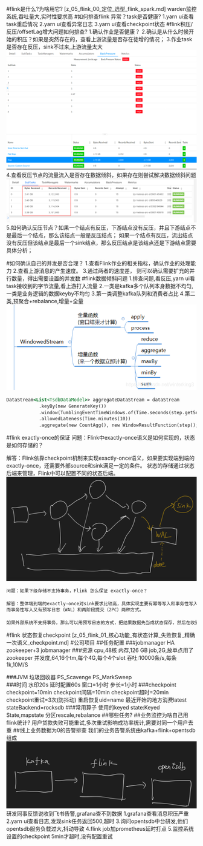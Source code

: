 #flink是什么?为啥用它?
[z_05_flink_00_定位_选型_flink_spark.md]
warden监控系统,吞吐量大,实时性要求高
#如何排查flink 异常？task是否健康?
1.yarn ui查看task重启情况
2.yarn ui查看异常日志
3.yarn ui查看checkpoint状态
#flink积压/反压/offsetLag增大问题如何排查?
1.确认作业是否健康？
2.确认是从什么时候开始的积压？如果是突然存在的，查看上游流量是否存在徒增的情况；
3.作业task是否存在反压，sink不过来,上游流量太大
![](.z_05_flink_00_问题清单_images/e3c74296.png)
4.查看反压节点的流量流入是否存在数据倾斜，如果存在则尝试解决数据倾斜问题
![](.z_05_flink_00_问题清单_images/609d5255.png)
5.如何确认反压节点？如果一个结点有反压，下游结点没有反压，并且下游结点不是最后一个结点，那么该结点一般是反压结点；
  如果一个结点有反压，流出结点没有反压但该结点是最后一个sink结点，那么反压结点是该结点还是下游结点需要具体分析；

#如何确认自己的并发是否合理？
1.查看Flink作业的相关指标，确认作业的处理能力
2.查看上游消息的产生速度。
3.通过两者的速度差， 则可以确认需要扩充的并行数量，得出需要设置的并发数
#flink数据倾斜问题
1.排查问题,看反压,yarn ui看task接收到的字节流量,看上游打入流量
2.一类是kafka多个队列本身数据不均匀,一类是业务逻辑的数据keyby不均匀
3.第一类调整kafka队列和消费者占比
4.第二类,预聚合+rebalance,增量+全量
![](.z_05_flink_00_问题清单_images/7e4a01ba.png)
```asp
DataStream<List<TsdbDataModel>> aggregateDataStream = dataStream
            .keyBy(new GenerateKey())
            .window(TumblingEventTimeWindows.of(Time.seconds(step.getSecond())))
            .allowedLateness(Time.minutes(10))
            .aggregate(new CountAgg(), new WindowResultFunction(step));//增量加全量
```
#flink exactly-once的保证
问题：Flink中exactly-once语义是如何实现的，状态是如何存储的？

解答：Flink依靠checkpoint机制来实现exactly-once语义，如果要实现端到端的exactly-once，还需要外部source和sink满足一定的条件。
状态的存储通过状态后端来管理，Flink中可以配置不同的状态后端。
![](.z_05_flink_00_问题清单_images/b85c9821.png)
```asp
问题：如果下级存储不支持事务，Flink 怎么保证 exactly-once？

解答：整体端到端的exactly-once对sink要求比较高，具体实现主要有幂等写入和事务性写入两种方式。幂等写入的场景依赖于业务逻辑，更常见的是用事务性写入。
而事务性写入又有预写日志（WAL）和两阶段提交（2PC）两种方式。

如果外部系统不支持事务，那么可以用预写日志的方式，把结果数据先当成状态保存，然后在收到 checkpoint 完成的通知时，一次性写入 sink 系统。
```
#flink 状态恢复checkpoint
[z_05_flink_01_核心功能_有状态计算_失败恢复_精确一次语义_checkpoint.md]
#公司项目
##任务配置
###jobmanager HA
zookeeper+3 jobmanager
###资源
cpu,48核
内存,126 GB
job,2G,放单点用了zookeeper
并发度,64,16个tm,每个4G,每个4个slot
吞吐:10000条/s,每条1k,10M/S

###JVM 垃圾回收器
PS_Scavenge	
PS_MarkSweep	
###时间
水印20s
延时配置60s
窗口=1小时
步长=1小时
###checkpoint
checkpoint=10min
checkpoint间隔=10min
checkpoint超时=20min
checkpoint重试=3次(防抖动)
重启恢复uid=name
最近开始的地方消费latest
stateBackend=rocksdb
###常用算子
使用的keyed state:Keyed State,mapstate
分区rescale,rebalance
##哪些任务?
##业务监控为啥自己用flink统计?
用户贷款失败可能重试,多次重试影响成功率统计,需要对同一个用户去重
##线上业务数据为0的告警排查
我们的业务告警系统由kafka+flink+opentsdb组成
![](.z_05_flink_00_问题清单_images/1f38b2d8.png)
研发同事反馈说收到飞书告警,grafana查不到数据
1.grafana查看消息积压严重
2.yarn ui查看日志,发现sink任务返回500,超时
3.询问opentsdb中台研发,他们opentsdb服务负载过大,抖动导致
4.flink job加prometheus延时打点
5.监控系统设置的checkpoint 5min才超时,没有配置重试
